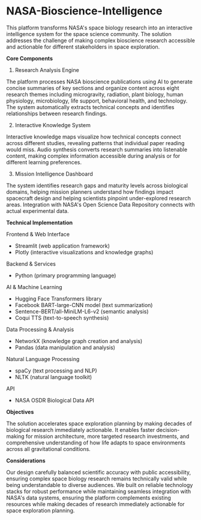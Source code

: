 # NASA-Bioscience-Intelligence
This platform transforms NASA's space biology research into an interactive intelligence system for the space science community. The solution addresses the challenge of making complex bioscience research accessible and actionable for different stakeholders in space exploration.

**Core Components**

1. Research Analysis Engine

The platform processes NASA bioscience publications using AI to generate concise summaries of key sections and organize content across eight research themes including microgravity, radiation, plant biology, human physiology, microbiology, life support, behavioral health, and technology. The system automatically extracts technical concepts and identifies relationships between research findings.

2. Interactive Knowledge System
   
Interactive knowledge maps visualize how technical concepts connect across different studies, revealing patterns that individual paper reading would miss. Audio synthesis converts research summaries into listenable content, making complex information accessible during analysis or for different learning preferences.

3. Mission Intelligence Dashboard
   
The system identifies research gaps and maturity levels across biological domains, helping mission planners understand how findings impact spacecraft design and helping scientists pinpoint under-explored research areas. Integration with NASA's Open Science Data Repository connects with actual experimental data.

**Technical Implementation**

Frontend & Web Interface

- Streamlit (web application framework)
- Plotly (interactive visualizations and knowledge graphs)

Backend & Services

- Python (primary programming language)

AI & Machine Learning

- Hugging Face Transformers library
- Facebook BART-large-CNN model (text summarization)
- Sentence-BERT/all-MiniLM-L6-v2 (semantic analysis)
- Coqui TTS (text-to-speech synthesis)

Data Processing & Analysis

- NetworkX (knowledge graph creation and analysis)
- Pandas (data manipulation and analysis)

Natural Language Processing

- spaCy (text processing and NLP)
- NLTK (natural language toolkit)

API

- NASA OSDR Biological Data API


**Objectives**

The solution accelerates space exploration planning by making decades of biological research immediately actionable. It enables faster decision-making for mission architecture, more targeted research investments, and comprehensive understanding of how life adapts to space environments across all gravitational conditions.

**Considerations**

Our design carefully balanced scientific accuracy with public accessibility, ensuring complex space biology research remains technically valid while being understandable to diverse audiences. We built on reliable technology stacks for robust performance while maintaining seamless integration with NASA's data systems, ensuring the platform complements existing resources while making decades of research immediately actionable for space exploration planning.
